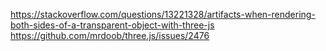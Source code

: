 https://stackoverflow.com/questions/13221328/artifacts-when-rendering-both-sides-of-a-transparent-object-with-three-js
https://github.com/mrdoob/three.js/issues/2476







